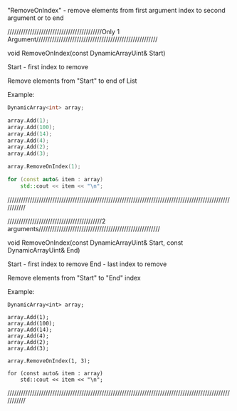 "RemoveOnIndex" - remove elements from first argument index to second argument or to end

//////////////////////////////////////////Only 1 Argument//////////////////////////////////////////////////////

void RemoveOnIndex(const DynamicArrayUint& Start)

Start - first index to remove

Remove elements from "Start" to end of List

Example:

```C++
DynamicArray<int> array;

array.Add(1);
array.Add(100);
array.Add(14);
array.Add(4);
array.Add(2);
array.Add(3);

array.RemoveOnIndex(1);

for (const auto& item : array)
	std::cout << item << "\n";
```

///////////////////////////////////////////////////////////////////////////////////////////////////////////

//////////////////////////////////////////2 arguments//////////////////////////////////////////////////////

void RemoveOnIndex(const DynamicArrayUint& Start, const DynamicArrayUint& End)

Start - first index to remove
End - last index to remove

Remove elements from "Start" to "End" index

Example:

```
DynamicArray<int> array;

array.Add(1);
array.Add(100);
array.Add(14);
array.Add(4);
array.Add(2);
array.Add(3);

array.RemoveOnIndex(1, 3);

for (const auto& item : array)
	std::cout << item << "\n";
```

///////////////////////////////////////////////////////////////////////////////////////////////////////////